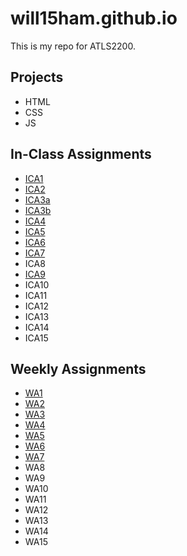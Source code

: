 # will15ham.github.io

This is my repo for ATLS2200.

## Projects

- HTML
- CSS
- JS

## In-Class Assignments

- [ICA1](https://docs.google.com/document/d/10XWCP9ZKJeTlIrjKODBLMfJ6g0c9ES6xDbm3T-L10jA/edit?usp=sharing)
- [ICA2](https://docs.google.com/document/d/1rk0w4ndvpx1YlMmNn_QZ6WYGMEP4nL9kUkV2KURAaTk/edit?usp=sharing)
- [ICA3a](https://will15ham.github.io/ica/ica3a.html)
- [ICA3b](https://will15ham.github.io/ica/ica3b.html)
- [ICA4](https://will15ham.github.io/ica/ica4.html)
- [ICA5](https://will15ham.github.io/ica/ica5.html)
- [ICA6](https://will15ham.github.io/ica/ica6/ica6-part1.html)
- [ICA7](https://will15ham.github.io/ica/ica7.html)
- ICA8
- [ICA9](https://will15ham.github.io/ica/ica9.html)
- ICA10
- ICA11
- ICA12
- ICA13
- ICA14
- ICA15

## Weekly Assignments

- [WA1](https://will15ham.github.io/wa/wa1.html)
- [WA2](https://will15ham.github.io/wa/wa2.html)
- [WA3](https://will15ham.github.io/wa/wa3.html)
- [WA4](https://will15ham.github.io/wa/wa4.html)
- [WA5](https://will15ham.github.io/wa/wa5.html)
- [WA6](https://will15ham.github.io/wa/wa6/index.html)
- [WA7](https://will15ham.github.io/wa/wa7.html)
- WA8
- WA9
- WA10
- WA11
- WA12
- WA13
- WA14
- WA15

